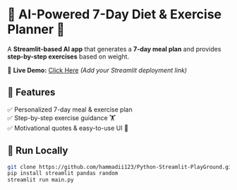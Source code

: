 # 🥗 AI-Powered 7-Day Diet & Exercise Planner 💪  

A **Streamlit-based AI app** that generates a **7-day meal plan** and provides **step-by-step exercises** based on weight.  

🔗 **Live Demo:** [Click Here](#) _(Add your Streamlit deployment link)_  

## 📌 Features  
✅ Personalized 7-day meal & exercise plan  
✅ Step-by-step exercise guidance 🏋️  
✅ Motivational quotes & easy-to-use UI 🎯  

## 🚀 Run Locally  
```bash
git clone https://github.com/hammadii123/Python-Streamlit-PlayGround.git
pip install streamlit pandas random
streamlit run main.py
